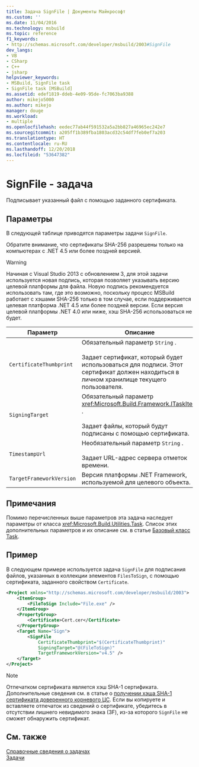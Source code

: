 ```yaml
---
title: Задача SignFile | Документы Майкрософт
ms.custom: ''
ms.date: 11/04/2016
ms.technology: msbuild
ms.topic: reference
f1_keywords:
- http://schemas.microsoft.com/developer/msbuild/2003#SignFile
dev_langs:
- VB
- CSharp
- C++
- jsharp
helpviewer_keywords:
- MSBuild, SignFile task
- SignFile task [MSBuild]
ms.assetid: edef1819-ddeb-4e09-95de-fc7063ba9388
author: mikejo5000
ms.author: mikejo
manager: douge
ms.workload:
- multiple
ms.openlocfilehash: eedec77ab44f591532a5a2bb827a46965ec242e7
ms.sourcegitcommit: a205ff1b389fba1803acd32c54df7feb0ef7a203
ms.translationtype: HT
ms.contentlocale: ru-RU
ms.lasthandoff: 12/20/2018
ms.locfileid: "53647382"
---
```

# <a name="signfile-task"></a>SignFile - задача

Подписывает указанный файл с помощью заданного сертификата.
  
## <a name="parameters"></a>Параметры

 В следующей таблице приводятся параметры задачи `SignFile`.
  
 Обратите внимание, что сертификаты SHA-256 разрешены только на компьютерах с .NET 4.5 или более поздней версией.
  
> [!WARNING]
> Начиная с Visual Studio 2013 с обновлением 3, для этой задачи используется новая подпись, которая позволяет указывать версию целевой платформы для файла. Новую подпись рекомендуется использовать там, где это возможно, поскольку процесс MSBuild работает с хэшами SHA-256 только в том случае, если поддерживается целевая платформа .NET 4.5 или более поздней версии. Если версия целевой платформы .NET 4.0 или ниже, хэш SHA-256 использоваться не будет.
  
|Параметр|Описание|
|---------------|-----------------|
|`CertificateThumbprint`|Обязательный параметр `String` .<br /><br /> Задает сертификат, который будет использоваться для подписи. Этот сертификат должен находиться в личном хранилище текущего пользователя.|
|`SigningTarget`|Обязательный параметр <xref:Microsoft.Build.Framework.ITaskItem> .<br /><br /> Задает файлы, который будут подписаны с помощью сертификата.|
|`TimestampUrl`|Необязательный параметр `String` .<br /><br /> Задает URL-адрес сервера отметок времени.|
|`TargetFrameworkVersion`|Версия платформы .NET Framework, используемой для целевого объекта.|
  
## <a name="remarks"></a>Примечания

 Помимо перечисленных выше параметров эта задача наследует параметры от класса <xref:Microsoft.Build.Utilities.Task>. Список этих дополнительных параметров и их описание см. в статье [Базовый класс Task](../msbuild/task-base-class.md).
  
## <a name="example"></a>Пример

 В следующем примере используется задача `SignFile` для подписания файлов, указанных в коллекции элементов `FilesToSign`, с помощью сертификата, заданного свойством `Certificate`.

```xml
<Project xmlns="http://schemas.microsoft.com/developer/msbuild/2003">
    <ItemGroup>
        <FileToSign Include="File.exe" />
    </ItemGroup>
    <PropertyGroup>
        <Certificate>Cert.cer</Certificate>
    </PropertyGroup>
    <Target Name="Sign">
        <SignFile
            CertificateThumbprint="$(CertificateThumbprint)"
            SigningTarget="@(FileToSign)"
            TargetFrameworkVersion="v4.5" />
    </Target>
</Project>
```

> [!NOTE]
> Отпечатком сертификата является хэш SHA-1 сертификата. Дополнительные сведения см. в статье о [получении хэша SHA-1 сертификата доверенного корневого ЦС](/previous-versions/windows/it-pro/windows-server-2008-R2-and-2008/cc733076\(v\=ws.10\)). Если вы копируете и вставляете отпечаток из сведений о сертификате, убедитесь в отсутствии лишнего невидимого знака (3F), из-за которого `SignFile` не сможет обнаружить сертификат.
  
## <a name="see-also"></a>См. также  
 [Справочные сведения о задачах](../msbuild/msbuild-task-reference.md)   
 [Задачи](../msbuild/msbuild-tasks.md)